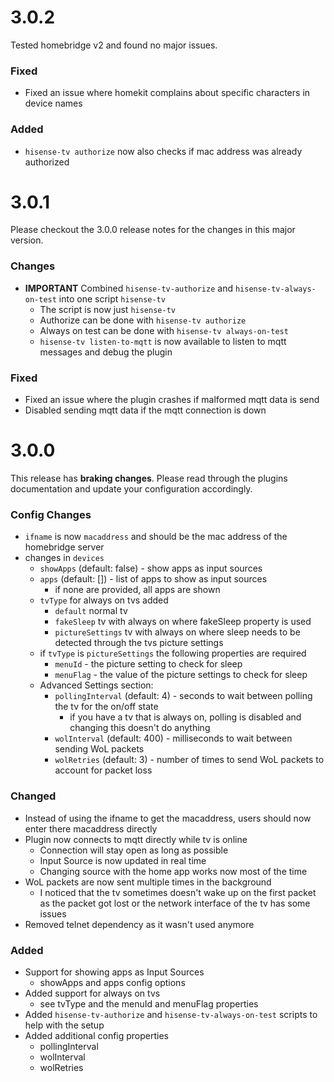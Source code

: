 # 3.0.2

Tested homebridge v2 and found no major issues.

### Fixed
- Fixed an issue where homekit complains about specific characters in device names

### Added
- `hisense-tv authorize` now also checks if mac address was already authorized

# 3.0.1

Please checkout the 3.0.0 release notes for the changes in this major version.

### Changes
- **IMPORTANT** Combined `hisense-tv-authorize` and `hisense-tv-always-on-test` into one script `hisense-tv`
  - The script is now just `hisense-tv`
  - Authorize can be done with `hisense-tv authorize`
  - Always on test can be done with `hisense-tv always-on-test`
  - `hisense-tv listen-to-mqtt` is now available to listen to mqtt messages and debug the plugin

### Fixed
- Fixed an issue where the plugin crashes if malformed mqtt data is send
- Disabled sending mqtt data if the mqtt connection is down

# 3.0.0

This release has **braking changes**. 
Please read through the plugins documentation and update your configuration accordingly.

### Config Changes

- `ifname` is now `macaddress` and should be the mac address of the homebridge server
- changes in `devices`
  - `showApps` (default: false) - show apps as input sources
  - `apps` (default: []) - list of apps to show as input sources
    - if none are provided, all apps are shown
  - `tvType` for always on tvs added
    - `default` normal tv
    - `fakeSleep` tv with always on where fakeSleep property is used
    - `pictureSettings` tv with always on where sleep needs to be detected through the tvs picture settings
  - if `tvType` is `pictureSettings` the following properties are required
    - `menuId` - the picture setting to check for sleep
    - `menuFlag` - the value of the picture settings to check for sleep
  - Advanced Settings section:
    - `pollingInterval` (default: 4) - seconds to wait between polling the tv for the on/off state
      - if you have a tv that is always on, polling is disabled and changing this doesn't do anything
    - `wolInterval` (default: 400) - milliseconds to wait between sending WoL packets
    - `wolRetries` (default: 3) - number of times to send WoL packets to account for packet loss



### Changed
- Instead of using the ifname to get the macaddress, users should now enter there macaddress directly
- Plugin now connects to mqtt directly while tv is online
  - Connection will stay open as long as possible
  - Input Source is now updated in real time
  - Changing source with the home app works now most of the time
- WoL packets are now sent multiple times in the background
  - I noticed that the tv sometimes doesn't wake up on the first packet as the packet got lost or the network interface of the tv has some issues
- Removed telnet dependency as it wasn't used anymore


### Added
- Support for showing apps as Input Sources
  - showApps and apps config options
- Added support for always on tvs
  - see tvType and the menuId and menuFlag properties
- Added `hisense-tv-authorize` and `hisense-tv-always-on-test` scripts to help with the setup
- Added additional config properties
  - pollingInterval
  - wolInterval
  - wolRetries